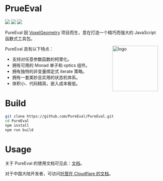 # PrueEval

[![](https://img.shields.io/badge/License-GPL-green)](https://github.com/Lampese/PureEval/blob/main/LICENSE) ![](https://img.shields.io/badge/version-v2.0-red) [![](https://img.shields.io/badge/npm-pureeval-blue.svg)](https://www.npmjs.com/pureeval)

PureEval 因 [VoxelGeometry](https://github.com/CAIMEOX/VoxelGeometry) 项目而生，意在打造一个精巧而强大的 JavaScript 函数式工具包。

PureEval 具有以下特点：
<img align="right" src="https://raw.githubusercontent.com/PureEval/PureEval/main/logo.svg" height="150px" alt="logo">

- 支持对任意参数函数的柯里化。
- 拥有可用的 Monad 单子和 optics 组件。
- 拥有独特的非变量绑定式 iterate 策略。
- 拥有一套美妙且实用的状态机体系。
- 体积小、代码精简，嵌入成本极低。

# Build

```bash
git clone https://github.com/PureEval/PureEval.git
cd PureEval
npm install
npm run build
```

# Usage

关于 PureEval 的使用文档可见此：[文档](https://PureEval.github.io)。

对于中国大陆开发者，可访问[托管在 Cloudflare 的文档](https://PureEval.shannon.science)。
